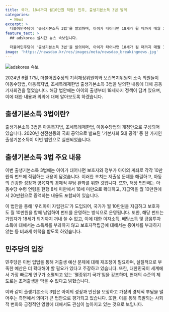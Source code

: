 ```yaml
---
title: 국가, 18세까지 월10만원 적립! 민주, 출생기본소득 3법 발의
categories:
  - News
excerpt: >
  더불어민주당이 '출생기본소득 3법'을 발의하며, 아이가 태어나면 18세가 될 때까지 매월 10만원을 펀드에 적립하는 내용을 발표했다. 이로써 아동의 건강한 성장과 양육자의 경제적 부담 완화를 위한 가족지원 확대를 목표로 하고 있다. 법안에는 아동수당 수령 연령 확대와 지급액 증액 등도 포함되어 있다. 기재위와 복지위 소속 의원들은 재원 마련 방안을 논의하고 있다고 밝혔으며, 초저출생 문제를 해결하기 위한 대책이 필요하다고 강조했다.
feature_text: >
  ## adskorea 실시간 뉴스 속보입니다.

  더불어민주당이 '출생기본소득 3법'을 발의하며, 아이가 태어나면 18세가 될 때까지 매월 10만원을 펀드에 적립하는 내용을 발표했다. 이로써 아동의 건강한 성장과 양육자의 경제적 부담 완화를 위한 가족지원 확대를 목표로 하고 있다. 법안에는 아동수당 수령 연령 확대와 지급액 증액 등도 포함되어 있다. 기재위와 복지위 소속 의원들은 재원 마련 방안을 논의하고 있다고 밝혔으며, 초저출생 문제를 해결하기 위한 대책이 필요하다고 강조했다.
image: 'https://newsdao.kr/res/images/meta/newsdao_breakingnews.jpg'
---
```


![adskorea 속보](https://newsdao.kr/res/images/meta/newsdao_breakingnews.jpg)

<p>2024년 6월 17일, 더불어민주당의 기획재정위원회와 보건복지위원회 소속 의원들이 아동수당법, 아동복지법, 조세특례제한법 출생기본소득 3법을 발의한 내용에 대해 공동 기자회견을 열었습니다. 해당 법안에는 아이의 출생부터 18세까지 정책이 담겨 있으며, 이에 대한 내용과 의의에 대해 알아보도록 하겠습니다.</p>

<h2 data-ke-size="size26">출생기본소득 3법이란?</h2>

<p>출생기본소득 3법은 아동복지법, 조세특례제한법, 아동수당법의 개정안으로 구성되어 있습니다. 2020년 선전선동의 국회 공약으로 발표된 '기본사회 5대 공약' 중 한 가지인 출생기본소득이 이번 법안으로 실현되었습니다.</p>

<h2 data-ke-size="size26">출생기본소득 3법 주요 내용</h2>

<p>이번 출생기본소득 3법에는 아이가 태어나면 보호자와 정부가 아이의 계좌로 각각 10만원씩 펀드에 적립하는 내용이 담겼습니다. 이러한 조치는 저출생 문제를 해결하고, 아동의 건강한 성장과 양육자의 경제적 부담 완화를 위한 것입니다. 또한, 해당 법안에는 아동수당 수령 연령을 현행 8세 미만에서 18세 미만으로 확대하고, 지급액을 월 10만원에서 20만원으로 증액하는 내용도 포함되어 있습니다.</p>

<p>이 법안을 통해 '우리아이 자립펀드'가 도입되어, 국가가 월 10만원을 지급하고 보호자도 월 10만원을 함께 납입하여 펀드를 운영하는 방식으로 운영됩니다. 또한, 해당 펀드는 가입자가 18세가 되기까지 꺼내 쓸 수 없고, 이에 대한 이자소득, 배당소득 및 금융투자소득에 대해서는 소득세를 부과하지 않고 보호자적립금에 대해서는 증여세를 부과하지 않는 등 비과세 혜택을 받도록 하였습니다.</p>

<h2 data-ke-size="size26">민주당의 입장</h2>

<p>민주당은 이번 입법을 통해 저출생 예산 문제에 대해 재조정이 필요하며, 실질적으로 부족한 예산은 더 확대해야 할 필요가 있다고 주장하고 있습니다. 또한, 대한민국이 세계에서 가장 빠르게 인구가 소멸되고 있는 '멸종위기 국가'임을 강조하며, 현재의 수준의 제도로는 초저출생을 막을 수 없다고 밝혔습니다.</p>

<p>이와 같이 출생기본소득 3법은 아이의 성장과 안전을 보장하고 가정의 경제적 부담을 덜어주는 측면에서 의미가 큰 법안으로 평가되고 있습니다. 또한, 이를 통해 촉발되는 사회적 변화와 긍정적인 영향에 대해서도 관심이 높아지고 있는 것으로 보입니다.</p>

